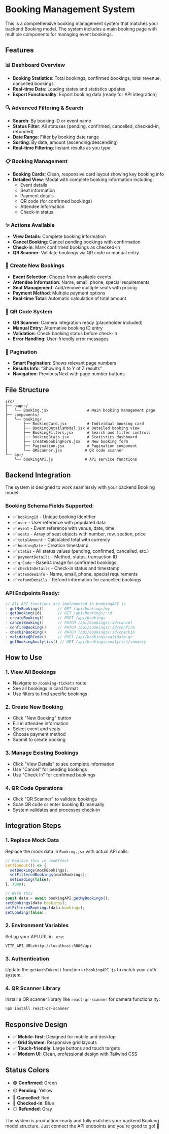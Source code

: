 # Booking Management System

This is a comprehensive booking management system that matches your backend Booking model. The system includes a main booking page with multiple components for managing event bookings.

## Features

### 📊 **Dashboard Overview**
- **Booking Statistics**: Total bookings, confirmed bookings, total revenue, cancelled bookings
- **Real-time Data**: Loading states and statistics updates
- **Export Functionality**: Export booking data (ready for API integration)

### 🔍 **Advanced Filtering & Search**
- **Search**: By booking ID or event name
- **Status Filter**: All statuses (pending, confirmed, cancelled, checked-in, refunded)
- **Date Range**: Filter by booking date range
- **Sorting**: By date, amount (ascending/descending)
- **Real-time Filtering**: Instant results as you type

### 📋 **Booking Management**
- **Booking Cards**: Clean, responsive card layout showing key booking info
- **Detailed View**: Modal with complete booking information including:
  - Event details
  - Seat information
  - Payment details
  - QR code (for confirmed bookings)
  - Attendee information
  - Check-in status

### ✨ **Actions Available**
- **View Details**: Complete booking information
- **Cancel Booking**: Cancel pending bookings with confirmation
- **Check-in**: Mark confirmed bookings as checked-in
- **QR Scanner**: Validate bookings via QR code or manual entry

### 🎫 **Create New Bookings**
- **Event Selection**: Choose from available events
- **Attendee Information**: Name, email, phone, special requirements
- **Seat Management**: Add/remove multiple seats with pricing
- **Payment Method**: Multiple payment options
- **Real-time Total**: Automatic calculation of total amount

### 📱 **QR Code System**
- **QR Scanner**: Camera integration ready (placeholder included)
- **Manual Entry**: Alternative booking ID entry
- **Validation**: Check booking status before check-in
- **Error Handling**: User-friendly error messages

### 📄 **Pagination**
- **Smart Pagination**: Shows relevant page numbers
- **Results Info**: "Showing X to Y of Z results"
- **Navigation**: Previous/Next with page number buttons

## File Structure

```
src/
├── pages/
│   └── Booking.jsx                 # Main booking management page
├── components/
│   └── booking/
│       ├── BookingCard.jsx         # Individual booking card
│       ├── BookingDetailsModal.jsx # Detailed booking view
│       ├── BookingFilters.jsx      # Search and filter controls
│       ├── BookingStats.jsx        # Statistics dashboard
│       ├── CreateBookingForm.jsx   # New booking form
│       ├── Pagination.jsx          # Pagination component
│       └── QRScanner.jsx          # QR code scanner
└── api/
    └── bookingAPI.js              # API service functions
```

## Backend Integration

The system is designed to work seamlessly with your backend Booking model:

### **Booking Schema Fields Supported:**
- ✅ `bookingId` - Unique booking identifier
- ✅ `user` - User reference with populated data
- ✅ `event` - Event reference with venue, date, time
- ✅ `seats` - Array of seat objects with number, row, section, price
- ✅ `totalAmount` - Calculated total with currency
- ✅ `bookingDate` - Creation timestamp
- ✅ `status` - All status values (pending, confirmed, cancelled, etc.)
- ✅ `paymentDetails` - Method, status, transaction ID
- ✅ `qrCode` - Base64 image for confirmed bookings
- ✅ `checkInDetails` - Check-in status and timestamp
- ✅ `attendeeInfo` - Name, email, phone, special requirements
- ✅ `refundDetails` - Refund information for cancelled bookings

### **API Endpoints Ready:**
```javascript
// All API functions are implemented in bookingAPI.js
- getMyBookings()      // GET /api/bookings/my
- getBooking(id)       // GET /api/bookings/:id
- createBooking()      // POST /api/bookings
- cancelBooking()      // PATCH /api/bookings/:id/cancel
- confirmBooking()     // PATCH /api/bookings/:id/confirm
- checkInBooking()     // PATCH /api/bookings/:id/checkin
- validateQRCode()     // POST /api/bookings/validate-qr
- getBookingAnalytics() // GET /api/bookings/analytics/summary
```

## How to Use

### **1. View All Bookings**
- Navigate to `/booking-tickets` route
- See all bookings in card format
- Use filters to find specific bookings

### **2. Create New Booking**
- Click "New Booking" button
- Fill in attendee information
- Select event and seats
- Choose payment method
- Submit to create booking

### **3. Manage Existing Bookings**
- Click "View Details" to see complete information
- Use "Cancel" for pending bookings
- Use "Check In" for confirmed bookings

### **4. QR Code Operations**
- Click "QR Scanner" to validate bookings
- Scan QR code or enter booking ID manually
- System validates and processes check-in

## Integration Steps

### **1. Replace Mock Data**
Replace the mock data in `Booking.jsx` with actual API calls:

```javascript
// Replace this in useEffect
setTimeout(() => {
  setBookings(mockBookings);
  setFilteredBookings(mockBookings);
  setLoading(false);
}, 1000);

// With this
const data = await bookingAPI.getMyBookings();
setBookings(data.bookings);
setFilteredBookings(data.bookings);
setLoading(false);
```

### **2. Environment Variables**
Set up your API URL in `.env`:
```
VITE_API_URL=http://localhost:3000/api
```

### **3. Authentication**
Update the `getAuthToken()` function in `bookingAPI.js` to match your auth system.

### **4. QR Scanner Library**
Install a QR scanner library like `react-qr-scanner` for camera functionality:
```bash
npm install react-qr-scanner
```

## Responsive Design

- ✅ **Mobile-first**: Designed for mobile and desktop
- ✅ **Grid System**: Responsive grid layouts
- ✅ **Touch-friendly**: Large buttons and touch targets
- ✅ **Modern UI**: Clean, professional design with Tailwind CSS

## Status Colors

- 🟢 **Confirmed**: Green
- 🟡 **Pending**: Yellow  
- 🔴 **Cancelled**: Red
- 🔵 **Checked-in**: Blue
- ⚪ **Refunded**: Gray

The system is production-ready and fully matches your backend Booking model structure. Just connect the API endpoints and you're good to go! 🚀
